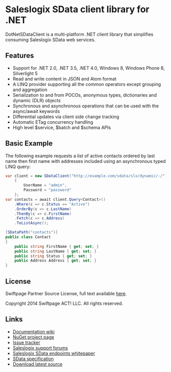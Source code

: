 Saleslogix SData client library for .NET
========================================

DotNetSDataClient is a multi-platform .NET client library that simplifies consuming Saleslogix SData web services.

Features
--------
* Support for .NET 2.0, .NET 3.5, .NET 4.0, Windows 8, Windows Phone 8, Silverlight 5
* Read and write content in JSON and Atom format
* A LINQ provider supporting all the common operators except grouping and aggregation
* Serialization to and from POCOs, anonymous types, dictionaries and dynamic (DLR) objects
* Synchronous and asynchronous operations that can be used with the async/await keywords
* Differential updates via client side change tracking
* Automatic ETag concurrency handling
* High level $service, $batch and $schema APIs

Basic Example
-------------
The following example requests a list of active contacts ordered by last name then first name with addresses included using an asynchronous typed LINQ query:

```csharp
var client = new SDataClient("http://example.com/sdata/slx/dynamic/-/")
    {
        UserName = "admin",
        Password = "password"
    };
var contacts = await client.Query<Contact>()
    .Where(c => c.Status == "Active")
    .OrderBy(c => c.LastName)
    .ThenBy(c => c.FirstName)
    .Fetch(c => c.Address)
    .ToListAsync();

[SDataPath("contacts")]
public class Contact
{
    public string FirstName { get; set; }
    public string LastName { get; set; }
    public string Status { get; set; }
    public Address Address { get; set; }
}
```

License
-------
Swiftpage Partner Source License, full text available [here](https://raw.githubusercontent.com/Saleslogix/DotNetSDataClient/master/LICENSE).

Copyright 2014 Swiftpage ACT! LLC. All rights reserved.

Links
-----
* [Documentation wiki](https://github.com/Saleslogix/DotNetSDataClient/wiki)
* [NuGet project page](https://www.nuget.org/packages/DotNetSDataClient/)
* [Issue tracker](https://github.com/Saleslogix/DotNetSDataClient/issues)
* [Saleslogix support forums](http://community.saleslogix.com/t5/Developer-Web-Discussions/bd-p/dev_web)
* [Saleslogix SData endpoints whitepaper](http://developer.saleslogix.com/DotNetSDataClient/whitepaper/)
* [SData specification](http://interop.sage.com/daisy/sdata/Introduction.html)
* [Download latest source](https://github.com/Saleslogix/DotNetSDataClient/zipball/master)